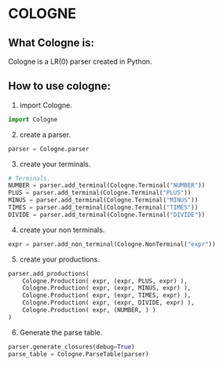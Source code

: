 # COLOGNE
## What Cologne is:
Cologne is a LR(0) parser created in Python.

## How to use cologne:
1. import Cologne.
```Python
import Cologne
```

2. create a parser.
```Python
parser = Cologne.parser
```

3. create your terminals.
```python
# Terminals.
NUMBER = parser.add_terminal(Cologne.Terminal("NUMBER"))
PLUS = parser.add_terminal(Cologne.Terminal("PLUS"))
MINUS = parser.add_terminal(Cologne.Terminal("MINUS"))
TIMES = parser.add_terminal(Cologne.Terminal("TIMES"))
DIVIDE = parser.add_terminal(Cologne.Terminal("DIVIDE"))
```

4. create your non terminals.
```Python
expr = parser.add_non_terminal(Cologne.NonTerminal("expr"))
```

5. create your productions.
```Python
parser.add_productions(
	Cologne.Production( expr, (expr, PLUS, expr) ),
	Cologne.Production( expr, (expr, MINUS, expr) ),
	Cologne.Production( expr, (expr, TIMES, expr) ),
	Cologne.Production( expr, (expr, DIVIDE, expr) ),
	Cologne.Production( expr, (NUMBER, ) )
)
```

6. Generate the parse table.
```Python
parser.generate_closures(debug=True)
parse_table = Cologne.ParseTable(parser)
```

